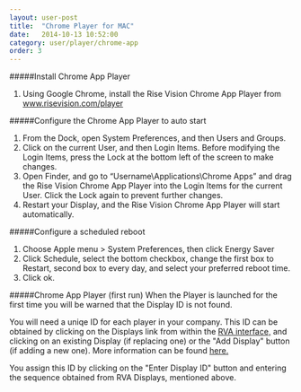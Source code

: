 ```yaml
---
layout: user-post
title:  "Chrome Player for MAC"
date:   2014-10-13 10:52:00
category: user/player/chrome-app
order: 3
---
```


#####Install Chrome App Player
1. Using Google Chrome, install the Rise Vision Chrome App Player from www.risevision.com/player


#####Configure the Chrome App Player to auto start
1. From the Dock, open System Preferences, and then Users and Groups.
2. Click on the current User, and then Login Items. Before modifying the Login Items, press the Lock at the bottom left of the screen to make changes.
3. Open Finder, and go to “Username\Applications\Chrome Apps” and drag the Rise Vision Chrome App Player into the Login Items for the current User. Click the Lock again to prevent further changes.
4. Restart your Display, and the Rise Vision Chrome App Player will start automatically.


#####Configure a scheduled reboot
1. Choose Apple menu > System Preferences, then click Energy Saver
2. Click Schedule, select the bottom checkbox, change the first box to Restart, second box to every day, and select your preferred reboot time.
3. Click ok.

#####Chrome App Player (first run)
When the Player is launched for the first time you will be warned that the Display ID is not found.

You will need a uniqe ID for each player in your company. This ID can be obtained by clicking on the Displays link from within the [RVA interface,](http://rva.risevision.com/) and clicking on an existing Display (if replacing one) or the "Add Display" button (if adding a new one). More information can be found [here.](http://help.risevision.com/#/user/player/register-player)

You assign this ID by clicking on the "Enter Display ID" button and entering the sequence obtained from RVA Displays, mentioned above.